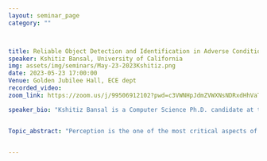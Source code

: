 ```yaml
---
layout: seminar_page
category: ""



title: Reliable Object Detection and Identification in Adverse Conditions
speaker: Kshitiz Bansal, University of California
img: assets/img/seminars/May-23-2023Kshitiz.png
date: 2023-05-23 17:00:00 
Venue: Golden Jubilee Hall, ECE dept
recorded_video: 
zoom_link: https://zoom.us/j/99506912102?pwd=c3VWNHpJdmZVWXNsNDRxdHhVaTBuZz09

speaker_bio: "Kshitiz Bansal is a Computer Science Ph.D. candidate at the University of California, San Diego. He is a part of Wireless Communication Sensing and Networking Group, headed by Prof. Dinesh Bharadia. His primary research interest lies in the fields of Automotive Imaging Radar, computer vision and signal processing algorithms, with applications both in indoor and outdoor domains like perception in adverse weather conditions, infrastructure sensing and so on. He has worked on building real-time, safety-critical, and reliable perception systems that use multi-modal sensing from cameras, radars and lidars. His work has been published on top conferences such as SenSys and featured in several press releases including Wall Street Journal."


Topic_abstract: "Perception is the one of the most critical aspects of any autonomous driving or navigation system. Currently, environment perception is heavily dependent on light-based sensors (cameras and lidars). While these sensors provide high-resolution data, they are known to fail under adverse weather conditions. There is a growing trend towards using radars for autonomous sensing applications since they are all-weather resistant and are known to provide accurate depth and velocity measurements. Our research focuses on developing systems that use radars as their primary sensors and enable perception in these adverse conditions. We propose a multi-radar system and a radar-camera fusion system that can reliably detect objects in all environmental conditions. We also develop smart infrastructure augmentation tags that can be used to identify objects only by using radars, enabling a myriad of applications both indoors and outdoors. Finally, we investigate how a reliable object detection system improves the performance of downstream tasks of SLAM, path planning and navigation"


---
```


